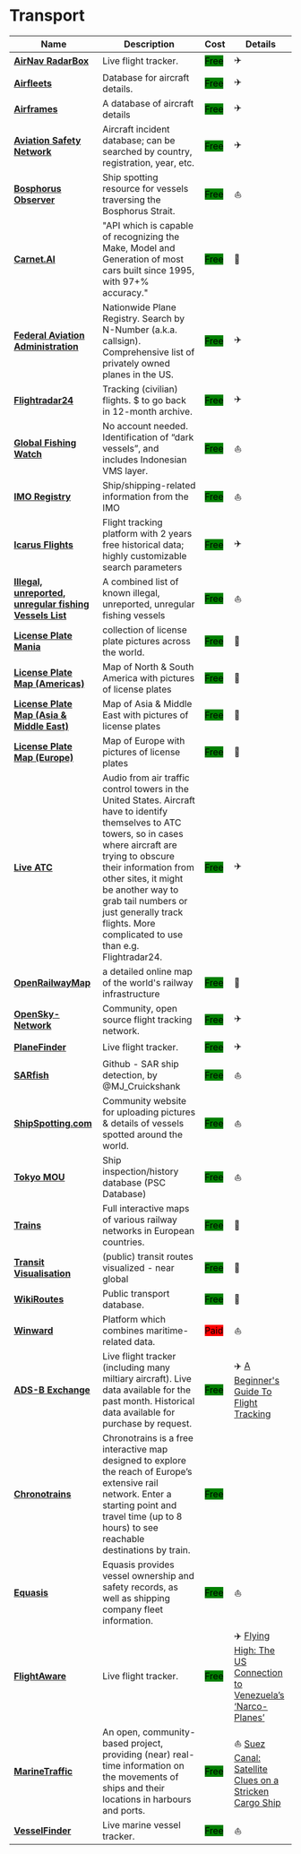 # Transport

| Name | Description | Cost | Details |
| --- | --- | --- | --- |
| [**AirNav RadarBox**](http://radarbox24.com/) | Live flight tracker. | <mark style="background-color:green;">Free</mark> | ✈️  |
| [**Airfleets**](http://airfleets.net/home) | Database for aircraft details. | <mark style="background-color:green;">Free</mark> | ✈️  |
| [**Airframes**](http://www.airframes.org/) | A database of aircraft details | <mark style="background-color:green;">Free</mark> | ✈️  |
| [**Aviation Safety Network**](https://aviation-safety.net/) | Aircraft incident database; can be searched by country, registration, year, etc. | <mark style="background-color:green;">Free</mark> | ✈️  |
| [**Bosphorus Observer**](https://bosphorusobserver.com/) | Ship spotting resource for vessels traversing the Bosphorus Strait. | <mark style="background-color:green;">Free</mark> | ⛵  |
| [**Carnet.AI**](http://carnet.ai/) | "API which is capable of recognizing the Make, Model and Generation of most cars built since 1995, with 97+% accuracy." | <mark style="background-color:green;">Free</mark> | 🚗  |
| [**Federal Aviation Administration**](http://registry.faa.gov/aircraftinquiry/NNum\_inquiry.aspx) | Nationwide Plane Registry. Search by N-Number (a.k.a. callsign). Comprehensive list of privately owned planes in the US. | <mark style="background-color:green;">Free</mark> | ✈️  |
| [**Flightradar24**](http://flightradar24.com/) | Tracking (civilian) flights. $ to go back in 12-month archive. | <mark style="background-color:green;">Free</mark> | ✈️  |
| [**Global Fishing Watch**](http://globalfishingwatch.org/map) | No account needed. Identification of “dark vessels”, and includes Indonesian VMS layer. | <mark style="background-color:green;">Free</mark> | ⛵  |
| [**IMO Registry**](http://webaccounts.imo.org/) | Ship/shipping-related information from the IMO | <mark style="background-color:green;">Free</mark> | ⛵  |
| [**Icarus Flights**](https://app.icarus.flights/) | Flight tracking platform with 2 years free historical data; highly customizable search parameters | <mark style="background-color:green;">Free</mark> | ✈️  |
| [**Illegal, unreported, unregular fishing Vessels List**](https://iuu-vessels.org/Home/Search) | A combined list of known illegal, unreported, unregular fishing vessels | <mark style="background-color:green;">Free</mark> | ⛵  |
| [**License Plate Mania**](http://licenseplatemania.com/) | collection of license plate pictures across the world. | <mark style="background-color:green;">Free</mark> | 🚗  |
| [**License Plate Map (Americas)**](https://archive.is/07xaa) | Map of North & South America with pictures of license plates | <mark style="background-color:green;">Free</mark> | 🚗  |
| [**License Plate Map (Asia & Middle East)**](https://archive.is/pQGms) | Map of Asia & Middle East with pictures of license plates | <mark style="background-color:green;">Free</mark> | 🚗  |
| [**License Plate Map (Europe)**](https://archive.is/QZD7A) | Map of Europe with pictures of license plates | <mark style="background-color:green;">Free</mark> | 🚗  |
| [**Live ATC**](http://liveatc.net/) | Audio from air traffic control towers in the United States. Aircraft have to identify themselves to ATC towers, so in cases where aircraft are trying to obscure their information from other sites, it might be another way to grab tail numbers or just generally track flights. More complicated to use than e.g. Flightradar24. | <mark style="background-color:green;">Free</mark> | ✈️  |
| [**OpenRailwayMap**](https://wiki.openstreetmap.org/wiki/OpenRailwayMap) | a detailed online map of the world's railway infrastructure | <mark style="background-color:green;">Free</mark> | 🚂  |
| [**OpenSky-Network**](http://opensky-network.org/) | Community, open source flight tracking network. | <mark style="background-color:green;">Free</mark> | ✈️  |
| [**PlaneFinder**](http://planefinder.net/) | Live flight tracker. | <mark style="background-color:green;">Free</mark> | ✈️  |
| [**SARfish**]() | Github - SAR ship detection, by @MJ\_Cruickshank | <mark style="background-color:green;">Free</mark> | ⛵  |
| [**ShipSpotting.com**](http://shipspotting.com/) | Community website for uploading pictures & details of vessels spotted around the world. | <mark style="background-color:green;">Free</mark> | ⛵  |
| [**Tokyo MOU**](http://www.tokyo-mou.org/) | Ship inspection/history database (PSC Database) | <mark style="background-color:green;">Free</mark> | ⛵  |
| [**Trains**]() | Full interactive maps of various railway networks in European countries. | <mark style="background-color:green;">Free</mark> | 🚂  |
| [**Transit Visualisation**](https://mobility.portal.geops.io/?baselayers=geops.travic,ch.sbb.netzkarte,ch.sbb.netzkarte.dark\&lang=en\&layers=strassennamen,haltekanten,haltestellen,pois,p%C3%A4rke,geops.travic.live\&x=810000\&y=5900000\&z=5.5) | (public) transit routes visualized - near global | <mark style="background-color:green;">Free</mark> | 🚂  |
| [**WikiRoutes**](http://wikiroutes.info/) | Public transport database. | <mark style="background-color:green;">Free</mark> | 🚂  |
| [**Winward**](https://www.wnwd.com/) | Platform which combines maritime-related data. | <mark style="background-color:red;">Paid</mark> | ⛵  |
| [**ADS-B Exchange**](https://globe.adsbexchange.com/) | Live flight tracker (including many miltiary aircraft). Live data available for the past month. Historical data available for purchase by request. | <mark style="background-color:green;">Free</mark> | ✈️ [A Beginner's Guide To Flight Tracking](https://www.bellingcat.com/resources/how-tos/2019/10/15/a-beginners-guide-to-flight-tracking/) |
| [**Chronotrains**](https://www.chronotrains.com/en) | Chronotrains is a free interactive map designed to explore the reach of Europe’s extensive rail network. Enter a starting point and travel time (up to 8 hours) to see reachable destinations by train. | <mark style="background-color:green;">Free</mark> |  |
| [**Equasis**](https://www.equasis.org/) | Equasis provides vessel ownership and safety records, as well as shipping company fleet information. | <mark style="background-color:green;">Free</mark> | ⛵  |
| [**FlightAware**](http://flightaware.com/) | Live flight tracker. | <mark style="background-color:green;">Free</mark> | ✈️  [Flying High: The US Connection to Venezuela’s ‘Narco-Planes’](https://www.bellingcat.com/uncategorized/2021/03/11/flying-high-the-us-connection-to-venezuelas-narco-planes/) |
| [**MarineTraffic**](http://marinetraffic.com/) | An open, community-based project, providing (near) real-time information on the movements of ships and their locations in harbours and ports. | <mark style="background-color:green;">Free</mark> | ⛵ [Suez Canal: Satellite Clues on a Stricken Cargo Ship](https://www.bellingcat.com/resources/2021/03/26/suez-canal-satellite-clues-on-a-stricken-cargo-ship/) |
| [**VesselFinder**](http://vesselfinder.com/) | Live marine vessel tracker. | <mark style="background-color:green;">Free</mark> | ⛵  |